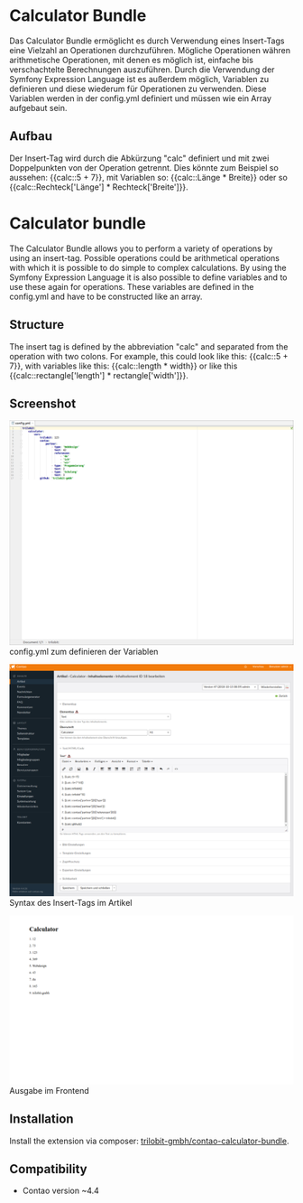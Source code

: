Calculator Bundle
=================

Das Calculator Bundle ermöglicht es durch Verwendung eines Insert-Tags eine Vielzahl an Operationen durchzuführen.
Mögliche Operationen währen arithmetische Operationen, mit denen es möglich ist, einfache bis verschachtelte Berechnungen
auszuführen. Durch die Verwendung der Symfony Expression Language ist es außerdem möglich, Variablen zu definieren 
und diese wiederum für Operationen zu verwenden. Diese Variablen werden in der config.yml definiert und müssen wie
ein Array aufgebaut sein.

Aufbau
------

Der Insert-Tag wird durch die Abkürzung "calc" definiert und mit zwei Doppelpunkten von der Operation getrennt. 
Dies könnte zum Beispiel so aussehen: {{calc::5 + 7}}, 
mit Variablen so: {{calc::Länge * Breite}}
oder so {{calc::Rechteck['Länge'] * Rechteck['Breite']}}.



Calculator bundle
=================

The Calculator Bundle allows you to perform a variety of operations by using an insert-tag. Possible operations 
could be arithmetical operations with which it is possible to do simple to complex calculations. By using the 
Symfony Expression Language it is also possible to define variables and to use these again for operations. 
These variables are defined in the config.yml and have to be constructed like an array.


Structure
---------

The insert tag is defined by the abbreviation "calc" and separated from the operation with two colons.
For example, this could look like this: {{calc::5 + 7}},
with variables like this: {{calc::length * width}}
or like this {{calc::rectangle['length'] * rectangle['width']}}.


Screenshot
----------
![](docs/images/screenshot_001.png)
config.yml zum definieren der Variablen

![](docs/images/screenshot_002.png)
Syntax des Insert-Tags im Artikel

![](docs/images/screenshot_003.png)
Ausgabe im Frontend


Installation
------------

Install the extension via composer: [trilobit-gmbh/contao-calculator-bundle](https://packagist.org/packages/trilobit-gmbh/contao-calculator-bundle).


Compatibility
-------------

- Contao version ~4.4
